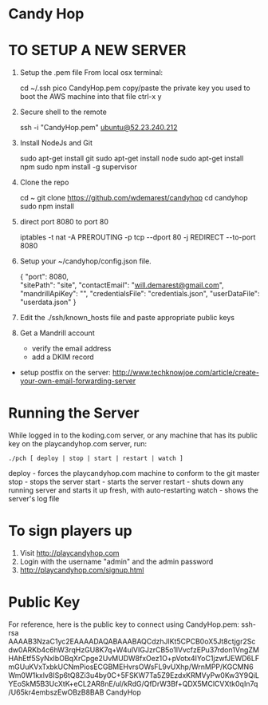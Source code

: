 # Candy Hop

# TO SETUP A NEW SERVER

1. Setup the .pem file
From local osx terminal:

    cd ~/.ssh
    pico CandyHop.pem
    copy/paste the private key you used to boot the AWS machine into that file
    ctrl-x  y  <enter>

2. Secure shell to the remote

    ssh -i "CandyHop.pem" ubuntu@52.23.240.212

3. Install NodeJs and Git

    sudo apt-get install git
    sudo apt-get install node
    sudo apt-get install npm
    sudo npm install -g supervisor

4. Clone the repo

    cd ~
    git clone https://github.com/wdemarest/candyhop
    cd candyhop
    sudo npm install

5. direct port 8080 to port 80

    iptables -t nat -A PREROUTING -p tcp --dport 80 -j REDIRECT --to-port 8080

6. Setup your ~/candyhop/config.json file.

    {
            "port": 8080,                                                                                        
            "sitePath": "site",
            "contactEmail": "will.demarest@gmail.com",
            "mandrillApiKey": "",
            "credentialsFile": "credentials.json",
            "userDataFile": "userdata.json"
    }

7. Edit the ./ssh/known_hosts file and paste appropriate public keys

8. Get a Mandrill account
   - verify the email address
   - add a DKIM record
- setup postfix on the server:
   http://www.techknowjoe.com/article/create-your-own-email-forwarding-server

# Running the Server

While logged in to the koding.com server, or any machine that has its public key on
the playcandyhop.com server, run:

    ./pch [ deploy | stop | start | restart | watch ]

deploy - forces the playcandyhop.com machine to conform to the git master
stop - stops the server
start - starts the server
restart - shuts down any running server and starts it up fresh, with auto-restarting
watch - shows the server's log file

# To sign players up

1. Visit http://playcandyhop.com
2. Login with the username "admin" and the admin password
3. http://playcandyhop.com/signup.html

# Public Key

For reference, here is the public key to connect using CandyHop.pem:
ssh-rsa AAAAB3NzaC1yc2EAAAADAQABAAABAQCdzhJlKt5CPCB0oX5Jt8ctjgr2Scdw0ARKb4c6hW3rqHzGU8K7q+W4ulVIGJzrCB5o1lVvcfzEPu37rdon1VngZMHAhEtf5SyNxIbOBqXrCpge2UvMUDW8fxOez1O+pVotx4IYoC1jzwfJEWD6LFmGUuKVxTxbkUCNmPiosECGBMEHvrsOWsFL9vUXhp/WrnMPP/KGCMN6Wm0W1kxlv8ISp6tQ8Zi3u4by0C+5FSKW7Ta5Z9EzdxKRMVyPw0Kw3Y9QiLYEoSkM5B3UcXtK+eCL2AR8nE/ul/kRdG/QfDrW3Bf+QDX5MClCVXtk0qIn7q/U65kr4embszEwOBzB8BAB CandyHop
